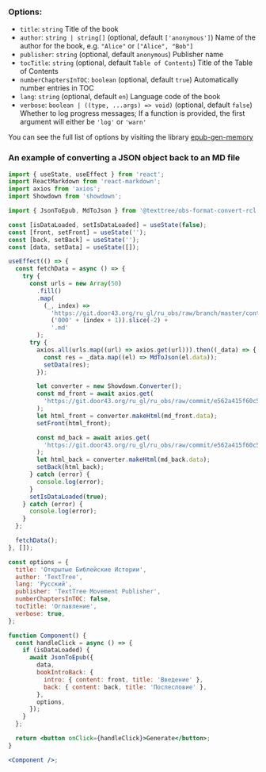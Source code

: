 ### Options:

- `title`: `string`
  Title of the book
- `author`: `string | string[]` (optional, default `['anonymous']`)
  Name of the author for the book, e.g. `"Alice"` or `["Alice", "Bob"]`
- `publisher`: `string` (optional, default `anonymous`)
  Publisher name
- `tocTitle`: `string` (optional, default `Table of Contents`)
  Title of the Table of Contents
- `numberChaptersInTOC`: `boolean` (optional, default `true`)
  Automatically number entries in TOC
- `lang`: `string` (optional, default `en`)
  Language code of the book
- `verbose`: `boolean | ((type, ...args) => void)` (optional, default `false`)
  Whether to log progress messages; If a function is provided, the first argument will either be `'log'` or `'warn'`

You can see the full list of options by visiting the library [epub-gen-memory](https://github.com/cpiber/epub-gen-memory#options)

### An example of converting a JSON object back to an MD file

```jsx
import { useState, useEffect } from 'react';
import ReactMarkdown from 'react-markdown';
import axios from 'axios';
import Showdown from 'showdown';

import { JsonToEpub, MdToJson } from '@texttree/obs-format-convert-rcl';

const [isDataLoaded, setIsDataLoaded] = useState(false);
const [front, setFront] = useState('');
const [back, setBack] = useState('');
const [data, setData] = useState([]);

useEffect(() => {
  const fetchData = async () => {
    try {
      const urls = new Array(50)
        .fill()
        .map(
          (_, index) =>
            'https://git.door43.org/ru_gl/ru_obs/raw/branch/master/content/' +
            ('000' + (index + 1)).slice(-2) +
            '.md'
        );
      try {
        axios.all(urls.map((url) => axios.get(url))).then((_data) => {
          const res = _data.map((el) => MdToJson(el.data));
          setData(res);
        });

        let converter = new Showdown.Converter();
        const md_front = await axios.get(
          'https://git.door43.org/ru_gl/ru_obs/raw/commit/e562a415f60c5262382ba936928f32479056310e/content/front/intro.md'
        );
        let html_front = converter.makeHtml(md_front.data);
        setFront(html_front);

        const md_back = await axios.get(
          'https://git.door43.org/ru_gl/ru_obs/raw/commit/e562a415f60c5262382ba936928f32479056310e/content/back/intro.md'
        );
        let html_back = converter.makeHtml(md_back.data);
        setBack(html_back);
      } catch (error) {
        console.log(error);
      }
      setIsDataLoaded(true);
    } catch (error) {
      console.log(error);
    }
  };

  fetchData();
}, []);

const options = {
  title: 'Открытые Библейские Истории',
  author: 'TextTree',
  lang: 'Русский',
  publisher: 'TextTree Movement Publisher',
  numberChaptersInTOC: false,
  tocTitle: 'Оглавление',
  verbose: true,
};

function Component() {
  const handleClick = async () => {
    if (isDataLoaded) {
      await JsonToEpub({
        data,
        bookIntroBack: {
          intro: { content: front, title: 'Введение' },
          back: { content: back, title: 'Послесловие' },
        },
        options,
      });
    }
  };

  return <button onClick={handleClick}>Generate</button>;
}

<Component />;
```
